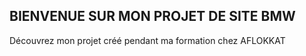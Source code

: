 ## BIENVENUE SUR MON PROJET DE SITE BMW
Découvrez mon projet créé pendant ma formation chez AFLOKKAT
